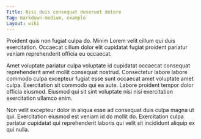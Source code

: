 ```yaml
---
Title: Nisi duis consequat deserunt dolore
Tag: markdown-medium, example
Layout: wiki
---
```

Proident quis non fugiat culpa do. Minim Lorem velit cillum qui duis exercitation. Occaecat cillum dolor elit cupidatat fugiat proident pariatur veniam reprehenderit officia eu occaecat.

Amet voluptate pariatur culpa voluptate id cupidatat occaecat consequat reprehenderit amet mollit consequat nostrud. Consectetur labore labore commodo culpa excepteur fugiat esse sunt occaecat amet voluptate amet culpa. Exercitation sit commodo qui ea aute. Labore proident tempor dolor officia eiusmod. Eiusmod qui sit sint voluptate nisi nisi exercitation exercitation ullamco enim.

Non velit excepteur dolor in aliqua esse ad consequat duis culpa magna ut qui. Exercitation eiusmod est veniam id do mollit do. Exercitation culpa pariatur cupidatat qui reprehenderit laboris qui velit sit incididunt aliquip ex qui nulla.